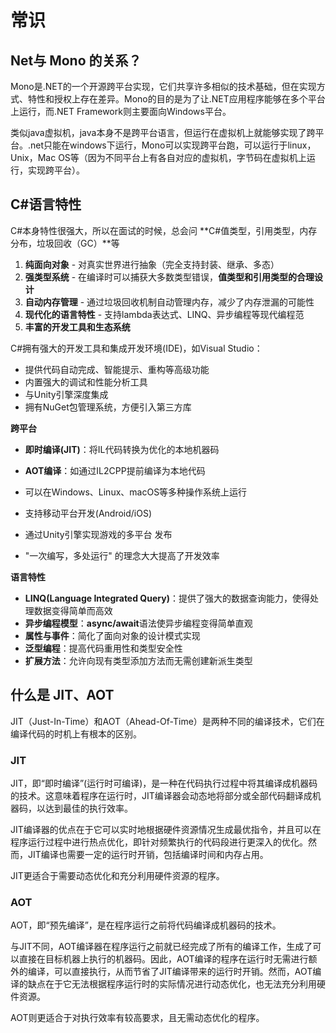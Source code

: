 # 常识

## Net与 Mono 的关系？

Mono是.NET的一个开源跨平台实现，它们共享许多相似的技术基础，但在实现方式、特性和授权上存在差异。Mono的目的是为了让.NET应用程序能够在多个平台上运行，而.NET Framework则主要面向Windows平台。

类似java虚拟机，java本身不是跨平台语言，但运行在虚拟机上就能够实现了跨平台。.net只能在windows下运行，Mono可以实现跨平台跑，可以运行于linux，Unix，Mac OS等（因为不同平台上有各自对应的虚拟机，字节码在虚拟机上运行，实现跨平台）。

## C#语言特性

C#本身特性很强大，所以在面试的时候，总会问 **C#值类型，引用类型，内存分布，垃圾回收（GC）**等

1. **纯面向对象** - 对真实世界进行抽象（完全支持封装、继承、多态）
2. **强类型系统** - 在编译时可以捕获大多数类型错误，**值类型和引用类型的合理设计**
3. **自动内存管理** - 通过垃圾回收机制自动管理内存，减少了内存泄漏的可能性
4. **现代化的语言特性** - 支持lambda表达式、LINQ、异步编程等现代编程范
5. **丰富的开发工具和生态系统**

C#拥有强大的开发工具和集成开发环境(IDE)，如Visual Studio：

- 提供代码自动完成、智能提示、重构等高级功能
- 内置强大的调试和性能分析工具
- 与Unity引擎深度集成
- 拥有NuGet包管理系统，方便引入第三方库

**跨平台**

- **即时编译(JIT)**：将IL代码转换为优化的本地机器码
- **AOT编译**：如通过IL2CPP提前编译为本地代码

- 可以在Windows、Linux、macOS等多种操作系统上运行
- 支持移动平台开发(Android/iOS)
- 通过Unity引擎实现游戏的多平台 发布
- "一次编写，多处运行" 的理念大大提高了开发效率

**语言特性**

- **LINQ(Language Integrated Query)**：提供了强大的数据查询能力，使得处理数据变得简单而高效
- **异步编程模型**：**async/await**语法使异步编程变得简单直观
- **属性与事件**：简化了面向对象的设计模式实现
- **泛型编程**：提高代码重用性和类型安全性
- **扩展方法**：允许向现有类型添加方法而无需创建新派生类型

## 什么是 JIT、AOT

JIT（Just-In-Time）和AOT（Ahead-Of-Time）是两种不同的编译技术，它们在编译代码的时机上有根本的区别。

### JIT

JIT，即“即时编译”(运行时可编译)，是一种在代码执行过程中将其编译成机器码的技术。这意味着程序在运行时，JIT编译器会动态地将部分或全部代码翻译成机器码，以达到最佳的执行效率。

JIT编译器的优点在于它可以实时地根据硬件资源情况生成最优指令，并且可以在程序运行过程中进行热点优化，即针对频繁执行的代码段进行更深入的优化。然而，JIT编译也需要一定的运行时开销，包括编译时间和内存占用。

JIT更适合于需要动态优化和充分利用硬件资源的程序。

### AOT

AOT，即“预先编译”，是在程序运行之前将代码编译成机器码的技术。

与JIT不同，AOT编译器在程序运行之前就已经完成了所有的编译工作，生成了可以直接在目标机器上执行的机器码。因此，AOT编译的程序在运行时无需进行额外的编译，可以直接执行，从而节省了JIT编译带来的运行时开销。然而，AOT编译的缺点在于它无法根据程序运行时的实际情况进行动态优化，也无法充分利用硬件资源。

AOT则更适合于对执行效率有较高要求，且无需动态优化的程序。

